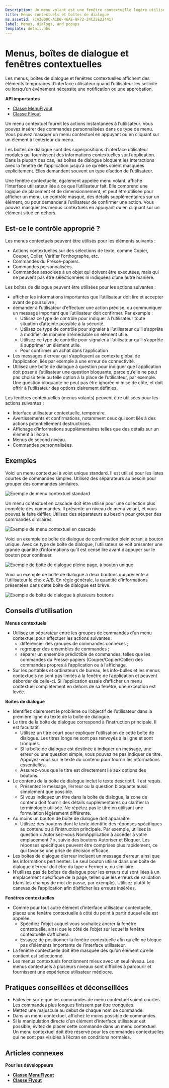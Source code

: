 ```yaml
---
Description: Un menu volant est une fenêtre contextuelle légère utilisée pour afficher de manière temporaire des éléments de l’interface utilisateur qui sont liés à ce que l’utilisateur est en train de faire.
title: Menus contextuels et boîtes de dialogue
ms.assetid: 7CA2600C-A1DB-46AE-8F72-24C25E224417
label: Menus, dialogs, and popups
template: detail.hbs
---
```

# Menus, boîtes de dialogue et fenêtres contextuelles

Les menus, boîtes de dialogue et fenêtres contextuelles affichent des éléments temporaires d’interface utilisateur quand l’utilisateur les sollicite ou lorsqu’un événement nécessite une notification ou une approbation. 

<span class="sidebar_heading" style="font-weight: bold;">API importantes</span>

-   [Classe MenuFlyout](https://msdn.microsoft.com/library/windows/apps/dn299030)
-   [Classe Flyout](https://msdn.microsoft.com/library/windows/apps/dn279496)

Un menu contextuel fournit les actions instantanées à l’utilisateur. Vous pouvez insérer des commandes personnalisées dans ce type de menu. Vous pouvez masquer un menu contextuel en appuyant ou en cliquant sur un élément à l’extérieur du menu.

Les boîtes de dialogue sont des superpositions d’interface utilisateur modales qui fournissent des informations contextuelles sur l’application. Dans la plupart des cas, les boîtes de dialogue bloquent les interactions avec la fenêtre de l’application jusqu’à ce qu’elles soient masquées explicitement. Elles demandent souvent un type d’action de l’utilisateur.

Une fenêtre contextuelle, également appelée menu volant, affiche l’interface utilisateur liée à ce que l’utilisateur fait. Elle comprend une logique de placement et de dimensionnement, et peut être utilisée pour afficher un menu, un contrôle masqué, des détails supplémentaires sur un élément, ou pour demander à l’utilisateur de confirmer une action. Vous pouvez masquer les menus contextuels en appuyant ou en cliquant sur un élément situé en dehors.


## Est-ce le contrôle approprié ?

Les menus contextuels peuvent être utilisés pour les éléments suivants :

-   Actions contextuelles sur des sélections de texte, comme Copier, Couper, Coller, Vérifier l’orthographe, etc.
-   Commandes du Presse-papiers.
-   Commandes personnalisées.
-   Commandes associées à un objet qui doivent être exécutées, mais qui ne peuvent pas être sélectionnées ni indiquées d’une autre manière.

Les boîtes de dialogue peuvent être utilisées pour les actions suivantes :

- afficher les informations importantes que l’utilisateur doit lire et accepter avant de poursuivre ;
- demander à l’utilisateur d’effectuer une action précise, ou communiquer un message important que l’utilisateur doit confirmer. Par exemple :
  - Utilisez ce type de contrôle pour indiquer à l’utilisateur toute situation d’atteinte possible à la sécurité.
  - Utilisez ce type de contrôle pour signaler à l’utilisateur qu’il s’apprête à modifier de manière irrémédiable un élément utile.
  - Utilisez ce type de contrôle pour signaler à l’utilisateur qu’il s’apprête à supprimer un élément utile.
  - Pour confirmer un achat dans l’application
- Les messages d’erreur qui s’appliquent au contexte global de l’application, liés par exemple à une erreur de connectivité.
- Utilisez une boîte de dialogue à question pour indiquer que l’application doit poser à l’utilisateur une question bloquante, parce qu’elle ne peut pas choisir telle ou telle option à la place de l’utilisateur, par exemple. Une question bloquante ne peut pas être ignorée ni mise de côté, et doit offrir à l’utilisateur des options clairement définies.

Les fenêtres contextuelles (menus volants) peuvent être utilisées pour les actions suivantes :

-   Interface utilisateur contextuelle, temporaire.
-   Avertissements et confirmations, notamment ceux qui sont liés à des actions potentiellement destructrices.
-   Affichage d’informations supplémentaires telles que des détails sur un élément à l’écran.
-   Menus de second niveau.
-   Commandes personnalisées.


## Exemples

Voici un menu contextuel à volet unique standard. Il est utilisé pour les listes courtes de commandes simples. Utilisez des séparateurs au besoin pour grouper des commandes similaires.

![Exemple de menu contextuel standard](images/controls_contextmenu_singlepane.png)

Un menu contextuel en cascade doit être utilisé pour une collection plus complète des commandes. Il présente un niveau de menu volant, et vous pouvez le faire défiler. Utilisez des séparateurs au besoin pour grouper des commandes similaires.

![Exemple de menu contextuel en cascade](images/controls_contextmenu_cascading.png)

Voici un exemple de boîte de dialogue de confirmation plein écran, à bouton unique. Avec ce type de boîte de dialogue, l’utilisateur se voit présenter une grande quantité d’informations qu’il est censé lire avant d’appuyer sur le bouton pour continuer.

![Exemple de boîte de dialogue pleine page, à bouton unique](images/controls_dialog_singlebutton.png)

Voici un exemple de boîte de dialogue à deux boutons qui présente à l’utilisateur le choix A/B. En règle générale, la quantité d’informations présentées dans cette boîte de dialogue est brève.

![Exemple de boîte de dialogue à plusieurs boutons](images/controls_dialog_twobutton.png)


## Conseils d’utilisation

**Menus contextuels**
- Utilisez un séparateur entre les groupes de commandes d’un menu contextuel pour effectuer les actions suivantes :
  - différencier des groupes de commandes connexes ;
  - regrouper des ensembles de commandes ;
  - séparer un ensemble prédictible de commandes, telles que les commandes du Presse-papiers (Couper/Copier/Coller) des commandes propres à l’application ou à l’affichage.
-   Sur les portables et ordinateurs de bureau, les info-bulles et les menus contextuels ne sont pas limités à la fenêtre de l’application et peuvent déborder de celle-ci. Si l’application essaie d’afficher un menu contextuel complètement en dehors de sa fenêtre, une exception est levée.

**Boîtes de dialogue**
-   Identifiez clairement le problème ou l’objectif de l’utilisateur dans la première ligne du texte de la boîte de dialogue.
-   Le titre de la boîte de dialogue correspond à l’instruction principale. Il est facultatif.
    -   Utilisez un titre court pour expliquer l’utilisation de cette boîte de dialogue. Les titres longs ne sont pas renvoyés à la ligne et sont tronqués.
    -   Si la boîte de dialogue est destinée à indiquer un message, une erreur ou une question simple, vous pouvez ne pas indiquer de titre. Appuyez-vous sur le texte du contenu pour fournir les informations essentielles.
    -   Assurez-vous que le titre est directement lié aux options des boutons.
-   Le contenu de la boîte de dialogue inclut le texte descriptif. Il est requis.
    -   Présentez le message, l’erreur ou la question bloquante aussi simplement que possible.
    -   Si vous indiquez un titre dans la boîte de dialogue, la zone de contenu doit fournir des détails supplémentaires ou clarifier la terminologie utilisée. Ne répétez pas le titre en utilisant une formulation légèrement différente.
-   Au moins un bouton de boîte de dialogue doit apparaître.
    -   Utilisez des boutons dont le texte identifie des réponses spécifiques au contenu ou à l’instruction principale. Par exemple, utilisez la question « Autorisez-vous NomApplication à accéder à votre emplacement ? », suivie des boutons Autoriser et Bloquer. Les réponses spécifiques peuvent être comprises plus rapidement, ce qui favorise une prise de décision efficace.
-   Les boîtes de dialogue d’erreur incluent un message d’erreur, ainsi que les informations pertinentes. Le seul bouton utilisé dans une boîte de dialogue d’erreur doit être du type « Fermer », ou similaire.
-   N’utilisez pas de boîtes de dialogue pour les erreurs qui sont liées à un emplacement spécifique de la page, telles que les erreurs de validation (dans les champs de mot de passe, par exemple). Utilisez plutôt le canevas de l’application afin d’afficher les erreurs insérées.

**Fenêtres contextuelles**

-   Comme pour tout autre élément d’interface utilisateur contextuelle, placez une fenêtre contextuelle à côté du point à partir duquel elle est appelée.
    -   Spécifiez l’objet auquel vous souhaitez ancrer la fenêtre contextuelle, ainsi que le côté de l’objet sur lequel la fenêtre contextuelle s’affichera.
    -   Essayez de positionner la fenêtre contextuelle afin qu’elle ne bloque pas d’éléments importants de l’interface utilisateur.
-   La fenêtre contextuelle doit être masquée dès qu’un élément qu’elle contient est sélectionné.
-   Les menus contextuels fonctionnent mieux avec un seul niveau. Les menus contextuels à plusieurs niveaux sont difficiles à parcourir et fournissent une expérience utilisateur médiocre.

## Pratiques conseillées et déconseillées

-   Faites en sorte que les commandes de menu contextuel soient courtes. Les commandes plus longues finissent par être tronquées.
-   Mettez une majuscule au début de chaque nom de commande.
-   Dans un menu contextuel, affichez le moins possible de commandes.
-   Si la manipulation directe d’un élément d’interface utilisateur est possible, évitez de placer cette commande dans un menu contextuel. Un menu contextuel doit être réservé pour les commandes contextuelles qui ne sont pas visibles à l’écran en conditions normales.



## Articles connexes

**Pour les développeurs**
- [**Classe MenuFlyout**](https://msdn.microsoft.com/library/windows/apps/dn299030)
- [**Classe Flyout**](https://msdn.microsoft.com/library/windows/apps/dn279496)


<!--HONumber=Mar16_HO4-->


